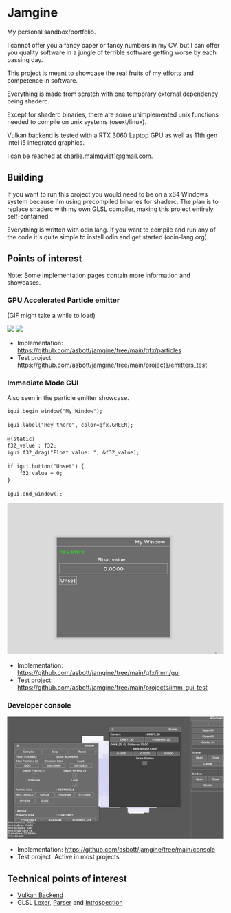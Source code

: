 # Jamgine
My personal sandbox/portfolio.

I cannot offer you a fancy paper or fancy numbers in my CV, but I can offer  you quality software in a jungle of terrible software getting worse by each passing day.

This project is meant to showcase the real fruits of my efforts and competence in software. 

Everything is made from scratch with one temporary external dependency being shaderc.

Except for shaderc binaries, there are some unimplemented unix functions needed to compile on unix systems (osext/linux).

Vulkan backend is tested with a RTX 3060 Laptop GPU as well as 11th gen intel i5 integrated graphics.

I can be reached at charlie.malmqvist1@gmail.com.

## Building
If you want to run this project you would need to be on a x64 Windows system because I'm using precompiled binaries for shaderc. The plan is to replace shaderc with my own GLSL compiler, making this project entirely self-contained.

Everything is written with odin lang. If you want to compile and run any of the code it's quite simple to install odin and get started (odin-lang.org).

## Points of interest
Note: Some implementation pages contain more information and showcases.
### GPU Accelerated Particle emitter

(GIF might take a while to load)

![](/repo/emitters_spawn_area.gif)
![](/repo/emitter_v1_smoke.gif)

- Implementation: https://github.com/asbott/jamgine/tree/main/gfx/particles
- Test project: https://github.com/asbott/jamgine/tree/main/projects/emitters_test

### Immediate Mode GUI
Also seen in the particle emitter showcase.
```
igui.begin_window("My Window");

igui.label("Hey there", color=gfx.GREEN);

@(static)
f32_value : f32;
igui.f32_drag("Float value: ", &f32_value);

if igui.button("Unset") {
    f32_value = 0;
}

igui.end_window();
``` 
![](/repo/simple_example.gif)

- Implementation: https://github.com/asbott/jamgine/tree/main/gfx/imm/gui
- Test project: https://github.com/asbott/jamgine/tree/main/projects/imm_gui_test

### Developer console
![](/repo/console_intro.gif)

- Implementation: https://github.com/asbott/jamgine/tree/main/console
- Test project: Active in most projects

## Technical points of interest
- [Vulkan Backend](/gfx/justvk)
- GLSL [Lexer](/gfx/justvk/glsl_lexer.odin), [Parser](/gfx/justvk/glsl_parser.odin) and [Introspection](/gfx/justvk/glsl_inspect.odin)